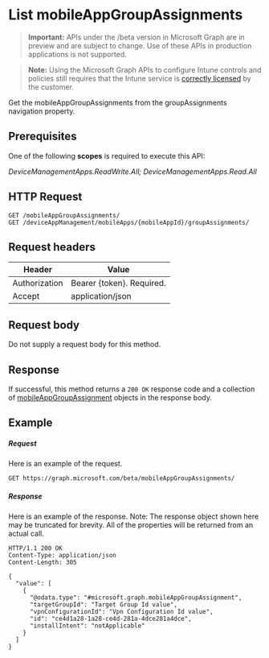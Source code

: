 ﻿# List mobileAppGroupAssignments

> **Important:** APIs under the /beta version in Microsoft Graph are in preview and are subject to change. Use of these APIs in production applications is not supported.

> **Note:** Using the Microsoft Graph APIs to configure Intune controls and policies still requires that the Intune service is [correctly licensed](https://go.microsoft.com/fwlink/?linkid=839381) by the customer.

Get the mobileAppGroupAssignments from the groupAssignments navigation property.
## Prerequisites
One of the following **scopes** is required to execute this API:

*DeviceManagementApps.ReadWrite.All; DeviceManagementApps.Read.All*
## HTTP Request
<!-- {
  "blockType": "ignored"
}
-->
```http
GET /mobileAppGroupAssignments/
GET /deviceAppManagement/mobileApps/{mobileAppId}/groupAssignments/
```

## Request headers
|Header|Value|
|---|---|
|Authorization|Bearer {token}. Required.|
|Accept|application/json|

## Request body
Do not supply a request body for this method.

## Response

If successful, this method returns a `200 OK` response code and a collection of [mobileAppGroupAssignment](../resources/intune_apps_mobileappgroupassignment.md) objects in the response body.

## Example

##### Request

Here is an example of the request.
```http
GET https://graph.microsoft.com/beta/mobileAppGroupAssignments/
```

##### Response

Here is an example of the response. Note: The response object shown here may be truncated for brevity. All of the properties will be returned from an actual call.
```http
HTTP/1.1 200 OK
Content-Type: application/json
Content-Length: 305

{
  "value": [
    {
      "@odata.type": "#microsoft.graph.mobileAppGroupAssignment",
      "targetGroupId": "Target Group Id value",
      "vpnConfigurationId": "Vpn Configuration Id value",
      "id": "ce4d1a28-1a28-ce4d-281a-4dce281a4dce",
      "installIntent": "notApplicable"
    }
  ]
}
```



